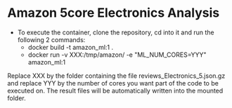 # Amazon 5core Electronics Analysis

 - To execute the container, clone the repository, cd into it and run the following 2 commands:
    - docker build -t amazon_ml:1 .
    - docker run -v XXX:/tmp/amazon/ -e "ML_NUM_CORES=YYY" amazon_ml:1

 Replace XXX by the folder containing the file reviews_Electronics_5.json.gz and replace YYY by the number of cores you want part of the code to be executed on. The result files will be automatically written into the mounted folder.
